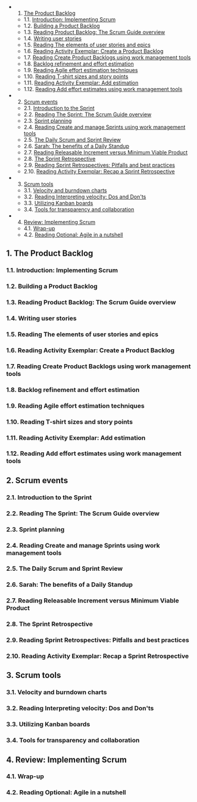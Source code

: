 <!-- vscode-markdown-toc -->
* 1. [The Product Backlog](#TheProductBacklog)
	* 1.1. [Introduction: Implementing Scrum](#Introduction:ImplementingScrum)
	* 1.2. [Building a Product Backlog](#BuildingaProductBacklog)
	* 1.3. [Reading Product Backlog: The Scrum Guide overview](#ReadingProductBacklog:TheScrumGuideoverview)
	* 1.4. [Writing user stories](#Writinguserstories)
	* 1.5. [Reading The elements of user stories and epics](#ReadingTheelementsofuserstoriesandepics)
	* 1.6. [Reading Activity Exemplar: Create a Product Backlog](#ReadingActivityExemplar:CreateaProductBacklog)
	* 1.7. [Reading Create Product Backlogs using work management tools](#ReadingCreateProductBacklogsusingworkmanagementtools)
	* 1.8. [Backlog refinement and effort estimation](#Backlogrefinementandeffortestimation)
	* 1.9. [Reading Agile effort estimation techniques](#ReadingAgileeffortestimationtechniques)
	* 1.10. [Reading T-shirt sizes and story points](#ReadingT-shirtsizesandstorypoints)
	* 1.11. [Reading Activity Exemplar: Add estimation](#ReadingActivityExemplar:Addestimation)
	* 1.12. [Reading Add effort estimates using work management tools](#ReadingAddeffortestimatesusingworkmanagementtools)
* 2. [Scrum events](#Scrumevents)
	* 2.1. [Introduction to the Sprint](#IntroductiontotheSprint)
	* 2.2. [Reading The Sprint: The Scrum Guide overview](#ReadingTheSprint:TheScrumGuideoverview)
	* 2.3. [Sprint planning](#Sprintplanning)
	* 2.4. [Reading Create and manage Sprints using work management tools](#ReadingCreateandmanageSprintsusingworkmanagementtools)
	* 2.5. [The Daily Scrum and Sprint Review](#TheDailyScrumandSprintReview)
	* 2.6. [Sarah: The benefits of a Daily Standup](#Sarah:ThebenefitsofaDailyStandup)
	* 2.7. [Reading Releasable Increment versus Minimum Viable Product](#ReadingReleasableIncrementversusMinimumViableProduct)
	* 2.8. [The Sprint Retrospective](#TheSprintRetrospective)
	* 2.9. [Reading Sprint Retrospectives: Pitfalls and best practices](#ReadingSprintRetrospectives:Pitfallsandbestpractices)
	* 2.10. [Reading Activity Exemplar: Recap a Sprint Retrospective](#ReadingActivityExemplar:RecapaSprintRetrospective)
* 3. [Scrum tools](#Scrumtools)
	* 3.1. [Velocity and burndown charts](#Velocityandburndowncharts)
	* 3.2. [Reading Interpreting velocity: Dos and Don'ts](#ReadingInterpretingvelocity:DosandDonts)
	* 3.3. [Utilizing Kanban boards](#UtilizingKanbanboards)
	* 3.4. [Tools for transparency and collaboration](#Toolsfortransparencyandcollaboration)
* 4. [Review: Implementing Scrum](#Review:ImplementingScrum)
	* 4.1. [Wrap-up](#Wrap-up)
	* 4.2. [Reading Optional: Agile in a nutshell](#ReadingOptional:Agileinanutshell)

<!-- vscode-markdown-toc-config
	numbering=true
	autoSave=true
	/vscode-markdown-toc-config -->
<!-- /vscode-markdown-toc -->



##  1. <a name='TheProductBacklog'></a>The Product Backlog

###  1.1. <a name='Introduction:ImplementingScrum'></a>Introduction: Implementing Scrum

###  1.2. <a name='BuildingaProductBacklog'></a>Building a Product Backlog

###  1.3. <a name='ReadingProductBacklog:TheScrumGuideoverview'></a>Reading Product Backlog: The Scrum Guide overview

###  1.4. <a name='Writinguserstories'></a>Writing user stories

###  1.5. <a name='ReadingTheelementsofuserstoriesandepics'></a>Reading The elements of user stories and epics

###  1.6. <a name='ReadingActivityExemplar:CreateaProductBacklog'></a>Reading Activity Exemplar: Create a Product Backlog

###  1.7. <a name='ReadingCreateProductBacklogsusingworkmanagementtools'></a>Reading Create Product Backlogs using work management tools

###  1.8. <a name='Backlogrefinementandeffortestimation'></a>Backlog refinement and effort estimation

###  1.9. <a name='ReadingAgileeffortestimationtechniques'></a>Reading Agile effort estimation techniques

###  1.10. <a name='ReadingT-shirtsizesandstorypoints'></a>Reading T-shirt sizes and story points

###  1.11. <a name='ReadingActivityExemplar:Addestimation'></a>Reading Activity Exemplar: Add estimation

###  1.12. <a name='ReadingAddeffortestimatesusingworkmanagementtools'></a>Reading Add effort estimates using work management tools

##  2. <a name='Scrumevents'></a>Scrum events

###  2.1. <a name='IntroductiontotheSprint'></a>Introduction to the Sprint

###  2.2. <a name='ReadingTheSprint:TheScrumGuideoverview'></a>Reading The Sprint: The Scrum Guide overview

###  2.3. <a name='Sprintplanning'></a>Sprint planning

###  2.4. <a name='ReadingCreateandmanageSprintsusingworkmanagementtools'></a>Reading Create and manage Sprints using work management tools

###  2.5. <a name='TheDailyScrumandSprintReview'></a>The Daily Scrum and Sprint Review

###  2.6. <a name='Sarah:ThebenefitsofaDailyStandup'></a>Sarah: The benefits of a Daily Standup

###  2.7. <a name='ReadingReleasableIncrementversusMinimumViableProduct'></a>Reading Releasable Increment versus Minimum Viable Product

###  2.8. <a name='TheSprintRetrospective'></a>The Sprint Retrospective

###  2.9. <a name='ReadingSprintRetrospectives:Pitfallsandbestpractices'></a>Reading Sprint Retrospectives: Pitfalls and best practices

###  2.10. <a name='ReadingActivityExemplar:RecapaSprintRetrospective'></a>Reading Activity Exemplar: Recap a Sprint Retrospective

##  3. <a name='Scrumtools'></a>Scrum tools

###  3.1. <a name='Velocityandburndowncharts'></a>Velocity and burndown charts

###  3.2. <a name='ReadingInterpretingvelocity:DosandDonts'></a>Reading Interpreting velocity: Dos and Don'ts

###  3.3. <a name='UtilizingKanbanboards'></a>Utilizing Kanban boards

###  3.4. <a name='Toolsfortransparencyandcollaboration'></a>Tools for transparency and collaboration

##  4. <a name='Review:ImplementingScrum'></a>Review: Implementing Scrum

###  4.1. <a name='Wrap-up'></a>Wrap-up

###  4.2. <a name='ReadingOptional:Agileinanutshell'></a>Reading Optional: Agile in a nutshell
